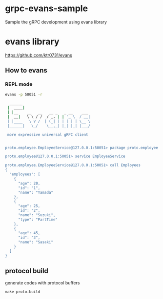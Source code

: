 # grpc-evans-sample

Sample the gRPC development using evans library

# evans library

https://github.com/ktr0731/evans

## How to evans

### REPL mode

```bash
evans -p 50051 -r

  ______
 |  ____|
 | |__    __   __   __ _   _ __    ___
 |  __|   \ \ / /  / _. | | '_ \  / __|
 | |____   \ V /  | (_| | | | | | \__ \
 |______|   \_/    \__,_| |_| |_| |___/

 more expressive universal gRPC client


proto.employee.EmployeeService@127.0.0.1:50051> package proto.employee

proto.employee@127.0.0.1:50051> service EmployeeService

proto.employee.EmployeeService@127.0.0.1:50051> call Employees
{
  "employees": [
    {
      "age": 20,
      "id": "1",
      "name": "Yamada"
    },
    {
      "age": 25,
      "id": "2",
      "name": "Suzuki",
      "type": "PartTime"
    },
    {
      "age": 45,
      "id": "3",
      "name": "Sasaki"
    }
  ]
}
```

## protocol build

generate codes with protocol buffers

```
make proto.build
```
